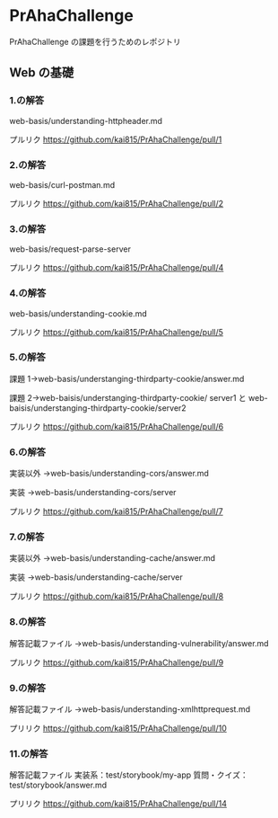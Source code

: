 # PrAhaChallenge

PrAhaChallenge の課題を行うためのレポジトリ

## Web の基礎

### 1.の解答

web-basis/understanding-httpheader.md

プルリク
https://github.com/kai815/PrAhaChallenge/pull/1

### 2.の解答

web-basis/curl-postman.md

プルリク
https://github.com/kai815/PrAhaChallenge/pull/2

### 3.の解答

web-basis/request-parse-server

プルリク
https://github.com/kai815/PrAhaChallenge/pull/4

### 4.の解答

web-basis/understanding-cookie.md

プルリク
https://github.com/kai815/PrAhaChallenge/pull/5

### 5.の解答

課題 1→web-basis/understanging-thirdparty-cookie/answer.md

課題 2→web-baisis/understanging-thirdparty-cookie/
server1 と web-baisis/understanging-thirdparty-cookie/server2

プルリク
https://github.com/kai815/PrAhaChallenge/pull/6

### 6.の解答

実装以外 →web-basis/understanding-cors/answer.md

実装 →web-basis/understanding-cors/server

プルリク
https://github.com/kai815/PrAhaChallenge/pull/7

### 7.の解答

実装以外 →web-basis/understanding-cache/answer.md

実装 →web-basis/understanding-cache/server

プルリク
https://github.com/kai815/PrAhaChallenge/pull/8

### 8.の解答

解答記載ファイル →web-basis/understanding-vulnerability/answer.md

プルリク
https://github.com/kai815/PrAhaChallenge/pull/9

### 9.の解答

解答記載ファイル →web-basis/understanding-xmlhttprequest.md

プリリク
https://github.com/kai815/PrAhaChallenge/pull/10

### 11.の解答

解答記載ファイル
実装系：test/storybook/my-app
質問・クイズ：test/storybook/answer.md

プリリク
https://github.com/kai815/PrAhaChallenge/pull/14
